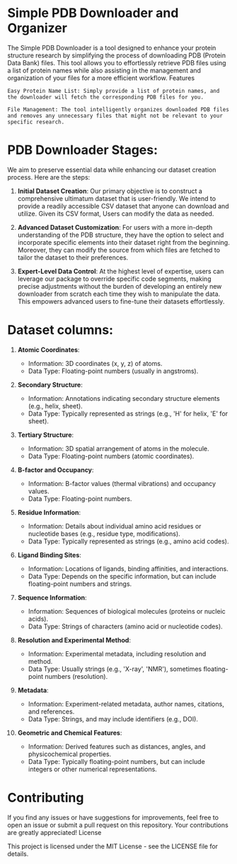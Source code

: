 # Simple PDB Downloader and Organizer

The Simple PDB Downloader is a tool designed to enhance your protein structure research by simplifying the process of downloading PDB (Protein Data Bank) files. This tool allows you to effortlessly retrieve PDB files using a list of protein names while also assisting in the management and organization of your files for a more efficient workflow.
Features

    Easy Protein Name List: Simply provide a list of protein names, and the downloader will fetch the corresponding PDB files for you.

    File Management: The tool intelligently organizes downloaded PDB files and removes any unnecessary files that might not be relevant to your specific research.

# PDB Downloader Stages:

We aim to preserve essential data while enhancing our dataset creation process. Here are the steps:

1. **Initial Dataset Creation**: Our primary objective is to construct a comprehensive ultimatum dataset that is user-friendly. We intend to provide a readily accessible CSV dataset that anyone can download and utilize. Given its CSV format, Users can modify the data as needed.

2. **Advanced Dataset Customization**: For users with a more in-depth understanding of the PDB structure, they have the option to select and incorporate specific elements into their dataset right from the beginning. Moreover, they can modify the source from which files are fetched to tailor the dataset to their preferences.

3. **Expert-Level Data Control**: At the highest level of expertise, users can leverage our package to override specific code segments, making precise adjustments without the burden of developing an entirely new downloader from scratch each time they wish to manipulate the data. This empowers advanced users to fine-tune their datasets effortlessly.

# Dataset columns:

1. **Atomic Coordinates**:
   - Information: 3D coordinates (x, y, z) of atoms.
   - Data Type: Floating-point numbers (usually in angstroms).

2. **Secondary Structure**:
   - Information: Annotations indicating secondary structure elements (e.g., helix, sheet).
   - Data Type: Typically represented as strings (e.g., 'H' for helix, 'E' for sheet).

3. **Tertiary Structure**:
   - Information: 3D spatial arrangement of atoms in the molecule.
   - Data Type: Floating-point numbers (atomic coordinates).

4. **B-factor and Occupancy**:
   - Information: B-factor values (thermal vibrations) and occupancy values.
   - Data Type: Floating-point numbers.

5. **Residue Information**:
   - Information: Details about individual amino acid residues or nucleotide bases (e.g., residue type, modifications).
   - Data Type: Typically represented as strings (e.g., amino acid codes).

6. **Ligand Binding Sites**:
   - Information: Locations of ligands, binding affinities, and interactions.
   - Data Type: Depends on the specific information, but can include floating-point numbers and strings.

7. **Sequence Information**:
   - Information: Sequences of biological molecules (proteins or nucleic acids).
   - Data Type: Strings of characters (amino acid or nucleotide codes).

8. **Resolution and Experimental Method**:
   - Information: Experimental metadata, including resolution and method.
   - Data Type: Usually strings (e.g., 'X-ray', 'NMR'), sometimes floating-point numbers (resolution).

9. **Metadata**:
   - Information: Experiment-related metadata, author names, citations, and references.
   - Data Type: Strings, and may include identifiers (e.g., DOI).

10. **Geometric and Chemical Features**:
    - Information: Derived features such as distances, angles, and physicochemical properties.
    - Data Type: Typically floating-point numbers, but can include integers or other numerical representations.

# Contributing

If you find any issues or have suggestions for improvements, feel free to open an issue or submit a pull request on this repository. Your contributions are greatly appreciated!
License

This project is licensed under the MIT License - see the LICENSE file for details.
